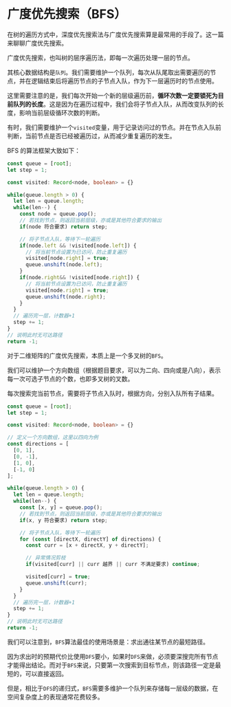 # 广度优先搜索（BFS）

在树的遍历方式中，深度优先搜索法与广度优先搜索算是最常用的手段了。这一篇来聊聊广度优先搜索。

广度优先搜索，也叫树的层序遍历法，即每一次遍历处理一层的节点。

其核心数据结构是`队列`。我们需要维护一个队列，每次从队尾取出需要遍历的节点，并在逻辑结束后将遍历节点的子节点入队，作为下一层遍历时的节点使用。

这里需要注意的是，我们每次开始一个新的层级遍历前，**循环次数一定要锁死为目前队列的长度**。这是因为在遍历过程中，我们会将子节点入队，从而改变队列的长度，影响当前层级循环次数的判断。

有时，我们需要维护一个`visited`变量，用于记录访问过的节点。并在节点入队前判断，当前节点是否已经被遍历过，从而减少重复遍历的发生。

BFS 的算法框架大致如下：

```ts
const queue = [root];
let step = 1;

const visited: Record<node, boolean> = {}

while(queue.length > 0) {
  let len = queue.length;
  while(len--) {
    const node = queue.pop();
    // 若找到节点，则返回当前层级，亦或是其他符合要求的输出
    if(node 符合要求) return step;

    // 将子节点入队，等待下一轮遍历
    if(node.left && !visited[node.left]) {
      // 将当前节点设置为已访问，防止重复遍历
      visited[node.right] = true;
      queue.unshift(node.left);
    }
    if(node.right&& !visited[node.right]) {
      // 将当前节点设置为已访问，防止重复遍历
      visited[node.right] = true;
      queue.unshift(node.right);
    }
  }
  // 遍历完一层，计数器+1
  step += 1;
}
// 说明此时无可达路径
return -1;
```

对于二维矩阵的广度优先搜索，本质上是一个多叉树的`BFS`。

我们可以维护一个方向数组（根据题目要求，可以为二向、四向或是八向），表示每一次可选子节点的个数，也即多叉树的叉数。

每次搜索完当前节点，需要将子节点入队时，根据方向，分别入队所有子结果。

```ts
const queue = [root];
let step = 1;

const visited: Record<node, boolean> = {}

// 定义一个方向数组，这里以四向为例
const directions = [
  [0, 1],
  [0, -1],
  [1, 0],
  [-1, 0]
];

while(queue.length > 0) {
  let len = queue.length;
  while(len--) {
    const [x, y] = queue.pop();
    // 若找到节点，则返回当前层级，亦或是其他符合要求的输出
    if(x, y 符合要求) return step;

    // 将子节点入队，等待下一轮遍历
    for (const [directX, directY] of directions) {
      const curr = [x + directX, y + directY];

      // 异常情况剪枝
      if(visited[curr] || curr 越界 || curr 不满足要求) continue;

      visited[curr] = true;
      queue.unshift(curr);
    }
  }
  // 遍历完一层，计数器+1
  step += 1;
}
// 说明此时无可达路径
return -1;
```

我们可以注意到，`BFS`算法最佳的使用场景是：求出通往某节点的最短路径。

因为求出时的预期代价比使用`DFS`要小，如果时`DFS`来做，必须要深搜完所有节点才能得出结论。而对于`BFS`来说，只要第一次搜索到目标节点，则该路径一定是最短的，可以直接返回。

但是，相比于`DFS`的递归式，`BFS`需要多维护一个队列来存储每一层级的数据，在空间复杂度上的表现通常花费较多。
